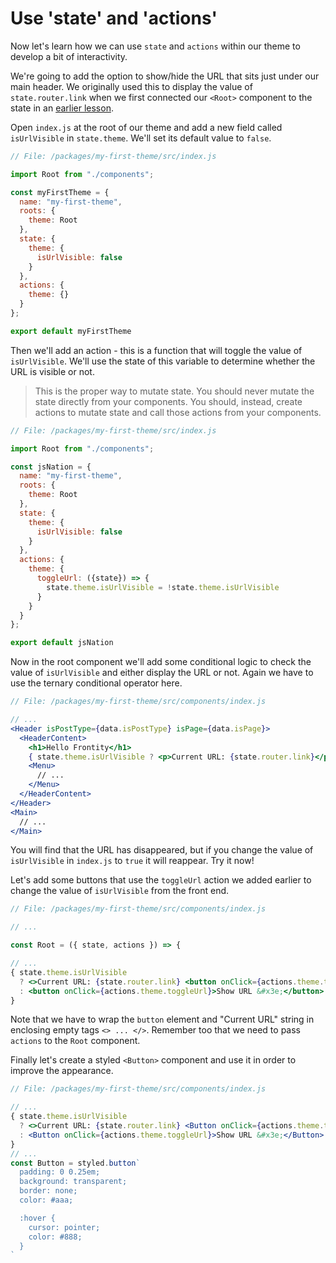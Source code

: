 # Use 'state' and 'actions'

Now let's learn how we can use `state` and `actions` within our theme to develop a bit of interactivity.

We're going to add the option to show/hide the URL that sits just under our main header. We originally used this to display the value of `state.router.link` when we first connected our `<Root>` component to the state in an [earlier lesson](part1-creating-a-custom-theme/connect-the-root-component-to-the-state.md).

Open `index.js` at the root of our theme and add a new field called `isUrlVisible` in `state.theme`. We'll set its default value to `false`.

```jsx
// File: /packages/my-first-theme/src/index.js

import Root from "./components";

const myFirstTheme = {
  name: "my-first-theme",
  roots: {
    theme: Root
  },
  state: {
    theme: {
      isUrlVisible: false
    }
  },
  actions: {
    theme: {}
  }
};

export default myFirstTheme
```

Then we'll add an action - this is a function that will toggle the value of `isUrlVisible`. We'll use the state of this variable to determine whether the URL is visible or not.

> This is the proper way to mutate state. You should never mutate the state directly from your components. You should, instead, create actions to mutate state and call those actions from your components.

```jsx
// File: /packages/my-first-theme/src/index.js

import Root from "./components";

const jsNation = {
  name: "my-first-theme",
  roots: {
    theme: Root
  },
  state: {
    theme: {
      isUrlVisible: false
    }
  },
  actions: {
    theme: {
      toggleUrl: ({state}) => {
        state.theme.isUrlVisible = !state.theme.isUrlVisible
      }
    }
  }
};

export default jsNation
```

Now in the root component we'll add some conditional logic to check the value of `isUrlVisible` and either display the URL or not. Again we have to use the ternary conditional operator here.

```jsx
// File: /packages/my-first-theme/src/components/index.js

// ...
<Header isPostType={data.isPostType} isPage={data.isPage}>
  <HeaderContent>
    <h1>Hello Frontity</h1>
    { state.theme.isUrlVisible ? <p>Current URL: {state.router.link}</p> : null }
    <Menu>
      // ...
    </Menu>
  </HeaderContent>
</Header>
<Main>
  // ...
</Main>
```

You will find that the URL has disappeared, but if you change the value of `isUrlVisible` in `index.js` to `true` it will reappear. Try it now!

Let's add some buttons that use the `toggleUrl` action we added earlier to change the value of `isUrlVisible` from the front end.

```jsx
// File: /packages/my-first-theme/src/components/index.js

// ...

const Root = ({ state, actions }) => {

// ...
{ state.theme.isUrlVisible
  ? <>Current URL: {state.router.link} <button onClick={actions.theme.toggleUrl}>&#x3c; Hide URL</button></>
  : <button onClick={actions.theme.toggleUrl}>Show URL &#x3e;</button>
}
```

Note that we have to wrap the `button` element and "Current URL" string in enclosing empty tags `<> ... </>`. Remember too that we need to pass `actions` to the `Root` component.

Finally let's create a styled `<Button>` component and use it in order to improve the appearance.

```jsx
// File: /packages/my-first-theme/src/components/index.js

// ...
{ state.theme.isUrlVisible
  ? <>Current URL: {state.router.link} <Button onClick={actions.theme.toggleUrl}>&#x3c; Hide URL</Button></>
  : <Button onClick={actions.theme.toggleUrl}>Show URL &#x3e;</Button>
}
// ...
const Button = styled.button`
  padding: 0 0.25em;
  background: transparent;
  border: none;
  color: #aaa;

  :hover {
    cursor: pointer;
    color: #888;
  }
`
```